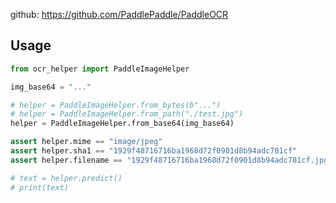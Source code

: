 

github: https://github.com/PaddlePaddle/PaddleOCR

## Usage
```python
from ocr_helper import PaddleImageHelper

img_base64 = "..."

# helper = PaddleImageHelper.from_bytes(b"...")
# helper = PaddleImageHelper.from_path("./test.jpg")
helper = PaddleImageHelper.from_base64(img_base64)

assert helper.mime == "image/jpeg"
assert helper.sha1 == "1929f48716716ba1968d72f0901d8b94adc781cf"
assert helper.filename == "1929f48716716ba1968d72f0901d8b94adc781cf.jpg"

# text = helper.predict()
# print(text)

```
